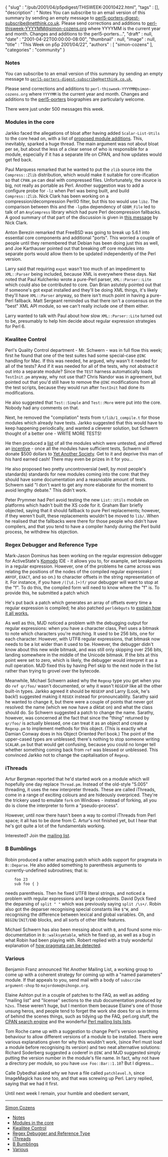 {
   "slug" : "/pub/2001/04/p5pdigest/THISWEEK-20010422.html",
   "tags" : [],
   "description" : " Notes You can subscribe to an email version of this summary by sending an empty message to perl5-porters-digest-subscribe@netthink.co.uk. Please send corrections and additions to perl-thisweek-YYYYMM@simon-cozens.org where YYYYMM is the current year and month. Changes and additions to the perl5-porters...",
   "draft" : null,
   "date" : "2001-04-22T00:00:00-08:00",
   "thumbnail" : null,
   "image" : null,
   "title" : "This Week on p5p 2001/04/22",
   "authors" : [
      "simon-cozens"
   ],
   "categories" : "community"
}



### <span id="Notes">Notes</span>

You can subscribe to an email version of this summary by sending an empty message to [`perl5-porters-digest-subscribe@netthink.co.uk`.](mailto:perl5-porters-digest-subscribe@netthink.co.uk)

Please send corrections and additions to `perl-thisweek-YYYYMM@simon-cozens.org` where `YYYYMM` is the current year and month. Changes and additions to the [perl5-porters](http://simon-cozens.org/writings/whos-who.html) biographies are particularly welcome.

There were just under 500 messages this week.

### <span id="Modules_in_the_core">Modules in the core</span>

Jarkko faced the allegations of bloat after having added `Scalar-List-Utils` to the core head on, with a list of [proposed module additions](http://www.xray.mpe.mpg.de/mailing-lists/perl5-porters/2001-04/msg00806.html). This, inevitably, sparked a huge thread. The main argument was not about bloat per se, but about the less of a clear sense of who is responsible for a module, especially if it has a separate life on CPAN, and how updates would get fed back.

Paul Marquess remarked that he wanted to put the `zlib` source into the `Compress::Zlib` distribution, which would make it suitable for core-ification so that `CPAN.pm` can deal with compressed files. Unfortunately, the source is big, not really as portable as Perl. Another suggestion was to add a configure probe for `-lz` when Perl was being built, and build `Compress::Zlib`. Nick Clark has been working on a compression/decompression PerlIO filter, but this too would use `libz`. The comparison between this and the `-lgdbm` dependency of `GDBM_File` led to talk of an `AnyCompress` library which had pure Perl decompression fallbacks. A good summary of that part of the discussion is given in [this message](http://www.xray.mpe.mpg.de/mailing-lists/perl5-porters/2001-04/msg01121.html) by Nick Clark.

Anton Berezin remarked that FreeBSD was going to break up 5.6.1 into essential core components and additional "ports". This worried a couple of people until they remembered that Debian has been doing just this as well, and Joe Karthauser pointed out that breaking off core modules into separate ports would allow them to be updated independently of the Perl version.

Larry said that requiring `expat` wasn't too much of an impediment to `XML::Parser` being included, because XML is everywhere these days. Nat noted that Paul Kulchenko wrote a pure-Perl parser, `XML::Parser::Lite` which could also be contributed to core. Dan Brian astutely pointed out that if someone's got expat installed and they'll be doing XML things, it's likely they'll have `XML::Parser` anyway, so there isn't much point in having a pure-Perl fallback. Matt Sergeant reminded us that there isn't a consensus on the "best" XML API module, so we can't really include one of them either.

Larry wanted to talk with Paul about how slow `XML::Parser::Lite` turned out to be, presumably to help him decide about regular expression strategies for Perl 6.

### <span id="Kwalitee_Control">Kwalitee Control</span>

Perl's Quality Control department - Mr. Schwern - was in full flow this week; first he found that one of the test suites had some special-case `@INC` handling for Mac. If this was needed, he argued, why wasn't it needed for all of the tests? And if it was needed for all of the tests, why not abstract it out into a separate module? Since the `TEST` harness automatically loads `TestInit.pm` anyway, why not use that? Chris Nandor was in agreement, but pointed out that you'd still have to remove the `@INC` modifications from all the test scripts, because they would run after `TestInit` had done its modifications.

He also suggested that `Test::Simple` and `Test::More` were put into the core. Nobody had any comments on that.

Next, he removed the "compilation" tests from `t/lib/1_compile.t` for those modules which already have tests. Jarkko suggested that this would have to keep happening periodically, and wanted a cleverer solution, but Schwern thought of a better one - WRITE MORE TESTS!

He then produced a [list](http://www.xray.mpe.mpg.de/mailing-lists/perl5-porters/2001-04/msg01218.html) of all the modules which were untested, and offered an [incentive](http://www.xray.mpe.mpg.de/mailing-lists/perl5-porters/2001-04/msg01223.html) - once all the modules have sufficient tests, Schwern will donate $500 dollars to [Yet Another Society](http://www.yetanother.org/). Get to it and deprive this man of his hard earned cash! There may even be prizes in it for you...

He also proposed two pretty uncontroversial (well, by most people's standards) standards for new modules coming into the core: that they should have some documentation and a reasnoable amount of tests. Schwern said "I don't want to get any more elaborate for the moment to avoid lengthy debate." This didn't work.

Peter Prymmer had Perl avoid testing the new `List::Utils` module on platforms which hadn't built the XS code for it. Graham Barr briefly objected, saying that it should fallback to pure Perl replacements; however, if they weren't built, these replacements wouldn't be moved to `lib/`. When he realised that the fallbacks were there for those people who didn't have compilers, and that you tend to have a compiler handy during the Perl build process, he withdrew his objection.

### <span id="Regex_Debugger_and_Reference_Type">Regex Debugger and Reference Type</span>

Mark-Jason Dominus has been working on the regular expression debugger for ActiveState's [Komodo](http://www.activestate.com/ASPN/Downloads/Komodo/More) IDE - it allows you to, for example, set breakpoints in a regular expression. However, one of the problems he came across was relating the positions of the nodes of the compiled regular expression ( `ANYOF`, `EXACT`, and so on.) to character offsets in the string representation of it. For instance, if you have `/([\d.]+)f/` your debugger will want to stop at the "f". To do this, the compiled form will need to know where the "f" is. To provide this, he submitted a patch which

He's put back a patch which generates an array of offsets every time a regular expression is compiled; he also patched `perldebguts` to [explain how it all works.](http://www.xray.mpe.mpg.de/mailing-lists/perl5-porters/2001-04/msg01240.html)

As well as this, MJD noticed a problem with the debugging output for regular expressions: when you have a character class, Perl uses a bitmask to note which characters you're matching. It used to be 256 bits, one for each character. However, with UTF8 regular expressions, that bitmask now needs to be a lot wider than it used to be. However, the debugger didn't know about this new wide bitmask, and was still only skipping over 256 bits, landing somewhere in the middle of the Unicode bitmask. If the bits at this point were set to zero, which is likely, the debugger would interpret it as a null operation. MJD fixed this by having Perl skip to the next node in the list rather than trying to grovel over the bytecode.

Meanwhile, Michael Schwern asked why the `Regexp` type you get when you do `ref qr/foo/` wasn't documented, or why it wasn't `REGEXP` like all the other built-in types. Jarkko agreed it should be `REGEXP` and Larry (Look, he's back!) suggested making it `REGEX` instead for pronouncability. Sarathy said he wanted to change it, but there were a couple of points that never got resolved: the name (which we now have a diktat on) and what the class should do. So Schwern suggested a patch to change the name. Sarathy, however, was concerned at the fact that since the "thing" returned by `qr/foo/` is actually blessed, one can treat it as an object and create a `Regexp.pm` to implement methods for this object. (This is exactly what Damian Conway does in his Object Oriented Perl book.) The point of the upper-cased types are unblessed; there's nothing to stop someone writing `SCALAR.pm` but that would get confusing, because you could no longer tell whether something coming back from `ref` was blessed or unblessed. This convinced Jarkko not to change the capitalisation of `Regexp`.

### <span id="iThreads">iThreads</span>

Artur Bergman reported that he'd started work on a module which will hopefully one day replace `Thread.pm`. Instead of the old-style "5.005" threading, it uses the new interpreter threads. These are called iThreads, come in a range of exciting colours and are hideously overpriced. They're the trickery used to emulate `fork` on Windows - instead of forking, all you do is clone the interpreter to form a "pseudo-process".

However, until now there hasn't been a way to control iThreads from Perl space; it all has to be done from C. Artur's not finished yet, but I hear that he's got quite a lot of the fundamentals working.

Interested? Join the [mailing list](mailto:perl-ithreads-subscribe@perl.org).

### <span id="B_Bumblings">B Bumblings</span>

Robin produced a rather amazing patch which adds support for pragmata in `B::Deparse`. He also added something to parenthesis arguments to currently-undefined subroutines; that is:

        foo 23
        sub foo { }

needs parenthesis. Then he fixed UTF8 literal strings, and noticed a problem with regular expressions and large codepoints. David Dyck fixed the deparsing of `split " "` which was previously saying `split /\s+/`. Robin also got the deparser recognising special constants like `$^W`, and recognising the difference between lexical and global variables. Oh, and `BEGIN/INIT/END` blocks, and all sorts of other little features.

Michael Schwern has also been messing about with `B`, and found some mis-documentation in `B::walksymtable`, which he fixed up, as well as a bug in what Robin had been playing with. Robert replied with a truly wonderful explanation of [how pragmata can be detected](http://www.xray.mpe.mpg.de/mailing-lists/perl5-porters/2001-04/msg01253.html).

### <span id="Various">Various</span>

Benjamin Franz announced Yet Another Mailing List, a working group to come up with a coherent strategy for coming up with a "named parameters" module. If that appeals to you, send mail with a body of `subscribe argument-shop` to `majordomo@nihongo.org`.

Elaine Ashton put in a couple of patches to the FAQ, as well as adding "mailing list" and "license" sections to the stub documentation produced by `h2xs`. These weren't huge, but I mention them because Elaine's one of those unsung heros, and people tend to forget the work she does for us in terms of behind the scenes things, such as tidying up the FAQ, perl.org stuff, the [CPAN search engine](http://search.cpan.org/) and the wonderful [Perl mailing lists lists](http://lists.perl.org/).

Tom Roche came up with a suggestion to change Perl's version searching behaviour to allow different versions of a module to be installed. There were various explanations given for why this wouldn't work, (since Perl must load a module before recognising its version) and two neat alternative solutions: Richard Soderberg suggested a coderef in `@INC` and MJD suggested simply putting the version number in the module's file name. In fact, why not have a directory per module, so you have `use Foo::Bar::1.10`? But I digress...

Calle Dybedhal asked why we have a file called `patchlevel.h`, since ImageMagick has one too, and that was screwing up Perl. Larry replied, saying that we had it first.

Until next week I remain, your humble and obedient servant,

------------------------------------------------------------------------

[Simon Cozens](mailto:simon@brecon.co.uk)
-   [Notes](#Notes)
-   [Modules in the core](#Modules_in_the_core)
-   [Kwalitee Control](#Kwalitee_Control)
-   [Regex Debugger and Reference Type](#Regex_Debugger_and_Reference_Type)
-   [iThreads](#iThreads)
-   [B Bumblings](#B_Bumblings)
-   [Various](#Various)

